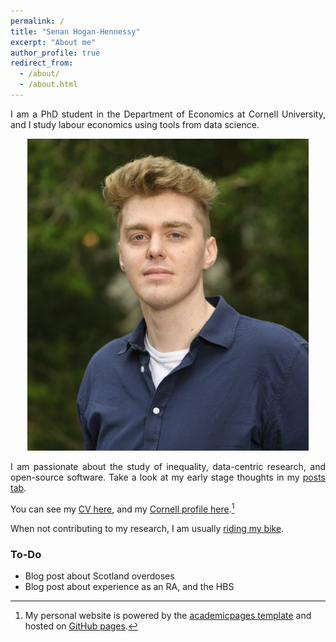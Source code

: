 ```yaml
---
permalink: /
title: "Senan Hogan-Hennessy"
excerpt: "About me"
author_profile: true
redirect_from: 
  - /about/
  - /about.html
---
```


<div style="text-align: justify">
  I am a PhD student in the Department of Economics at Cornell University, and I study labour economics using tools from data science.

  <p style="text-align:center;">
      <img src="../images/profile-large.jpg"
    alt="Headshot October 2021, Senan Hogan-Hennessy"
    width="450"
    height="499.5">
  </p>

  I am passionate about the study of inequality, data-centric research, and open-source software.
  Take a look at my early stage thoughts in my [posts tab](https://shoganhennessy.github.io/year-archive/).

  You can see my [CV here](https://shoganhennessy.github.io/files/cv/cv-shoganhennessy.pdf), and my [Cornell profile here](https://economics.cornell.edu/senan-hogan-hennessy).[^1]

  When not contributing to my research, I am usually [riding my bike](https://shoganhennessy.github.io/cycling/).

  [^1]: My personal website is powered by the [academicpages template](https://github.com/academicpages/academicpages.github.io) and hosted on [GitHub pages](https://pages.github.com).
</div>

### To-Do

- Blog post about Scotland overdoses
- Blog post about experience as an RA, and the HBS
